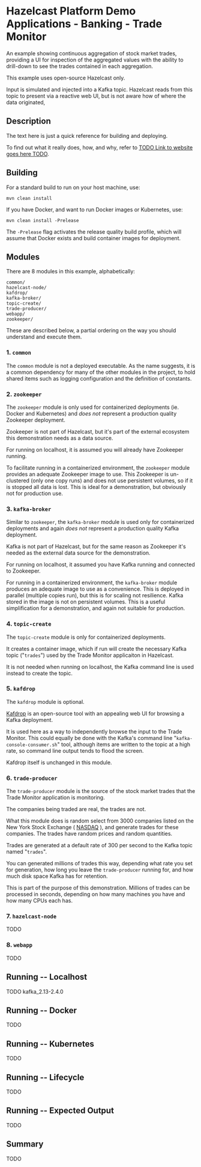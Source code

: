 # Hazelcast Platform Demo Applications - Banking - Trade Monitor

An example showing continuous aggregation of stock market trades, providing
a UI for inspection of the aggregated values with the ability to drill-down
to see the trades contained in each aggregation.

This example uses open-source Hazelcast only.

Input is simulated and injected into a Kafka topic. Hazelcast reads from
this topic to present via  a reactive web UI, but is not aware how of
where the data originated,

## Description

The text here is just a quick reference for building and deploying.

To find out what it really does, how, and why, refer to <a href="_blank">TODO Link to website goes here TODO</a>.

## Building

For a standard build to run on your host machine, use:

```
mvn clean install
```

If you have Docker, and want to run Docker images or Kubernetes, use:

```
mvn clean install -Prelease
```

The `-Prelease` flag activates the release quality build profile, which will assume that
Docker exists and build container images for deployment.

## Modules

There are 8 modules in this example, alphabetically:

```
common/
hazelcast-node/
kafdrop/
kafka-broker/
topic-create/
trade-producer/
webapp/
zookeeper/
```

These are described below, a partial ordering on the way you should
understand and execute them.

### 1. `common`

The `common` module is not a deployed executable. As the name suggests, it is a common dependency
for many of the other modules in the project, to hold shared items such as logging configuration
and the definition of constants.

### 2. `zookeeper`

The `zookeeper` module is only used for containerized deployments (ie. Docker and Kubernetes)
and *does not* represent a production quality Zookeeper deployment.

Zookeeper is not part of Hazelcast, but it's part of the external ecosystem this demonstration
needs as a data source.

For running on localhost, it is assumed you will already have Zookeeper running.

To facilitate running in a containerized environment, the `zookeeper` module provides an adequate
Zookeeper image to use. This Zookeeper is un-clustered (only one copy runs) and does not use
persistent volumes, so if it is stopped all data is lost. This is ideal for a demonstration,
but obviously not for production use.

### 3. `kafka-broker`

Similar to `zookeeper`, the `kafka-broker` module is used only for containerized deployments
and again *does not* represent a production quality Kafka deployment.

Kafka is not part of Hazelcast, but for the same reason as Zookeeper it's needed as the
external data source for the demonstration.

For running on localhost, it assumed you have Kafka running and connected to Zookeeper.

For running in a containerized environment, the `kafka-broker` module produces an adequate
image to use as a convenience. This is deployed in parallel (multiple copies run), but this
is for scaling not resilience. Kafka stored in the image is not on persistent volumes. This
is a useful simplification for a demonstration, and again not suitable for production.

### 4. `topic-create`

The `topic-create` module is only for containerized deployments.

It creates a container image, which if run will create the necessary Kafka topic ("`trades`")
used by the Trade Monitor applicaiton in Hazelcast.

It is not needed when running on localhost, the Kafka command line is used instead to
create the topic.

### 5. `kafdrop`

The `kafdrop` module is optional.

[Kafdrop](https://github.com/obsidiandynamics/kafdrop) is an open-source tool with an
appealing web UI for browsing a Kafka deployment.

It is used here as a way to independently browse the input to the Trade Monitor. This
could equally be done with the Kafka's command line "`kafka-console-consumer.sh`" tool,
although items are written to the topic at a high rate, so command line output tends
to flood the screen.

Kafdrop itself is unchanged in this module. 

### 6. `trade-producer`

The `trade-producer` module is the source of the stock market trades that the Trade
Monitor application is monitoring.

The companies being traded are real, the trades are not.

What this module does is random select from 3000 companies listed on the New York
Stock Exchange ( [NASDAQ](https://www.nasdaq.com/) ), and generate trades for
these companies. The trades have random prices and random quantities.

Trades are generated at a default rate of 300 per second to the Kafka topic named
"`trades`". 

You can generated millions of trades this way, depending what rate you set for
generation, how long you leave the `trade-producer` running for, and how much
disk space Kafka has for retention.

This is part of the purpose of this demonstration. Millions of trades can be
processed in seconds, depending on how many machines you have and how many
CPUs each has.

### 7. `hazelcast-node`

TODO

### 8. `webapp`

TODO

## Running -- Localhost

TODO
kafka_2.13-2.4.0

## Running -- Docker

TODO

## Running -- Kubernetes

TODO

## Running -- Lifecycle

TODO

## Running -- Expected Output

TODO

## Summary

TODO

